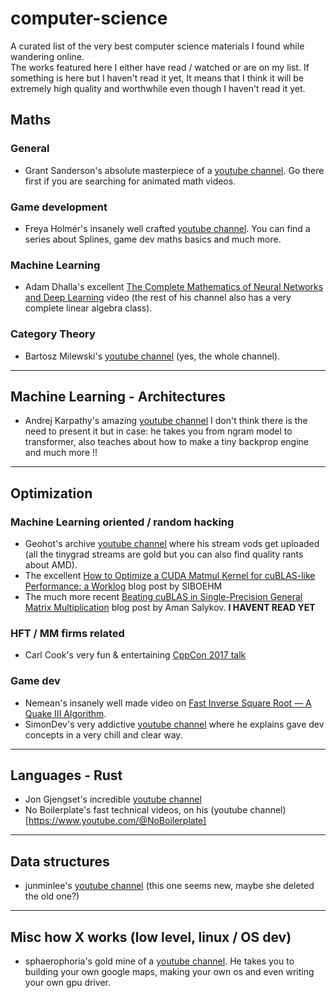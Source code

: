 # computer-science
A curated list of the very best computer science materials I found while wandering online.  
The works featured here I either have read / watched or are on my list.
If something is here but I haven't read it yet, It means that I think it will be extremely high quality and worthwhile even though I haven't read it yet.

## Maths
### General
- Grant Sanderson's absolute masterpiece of a [youtube channel](https://www.youtube.com/@3blue1brown). Go there first if you are searching for animated math videos.
### Game development
- Freya Holmér's insanely well crafted [youtube channel](https://www.youtube.com/@acegikmo). You can find a series about Splines, game dev maths basics and much more.
### Machine Learning
- Adam Dhalla's excellent [The Complete Mathematics of Neural Networks and Deep Learning](https://www.youtube.com/watch?v=Ixl3nykKG9M) video (the rest of his channel also has a very complete linear algebra class).
### Category Theory
- Bartosz Milewski's [youtube channel](https://www.youtube.com/@DrBartosz) (yes, the whole channel).
---

## Machine Learning - Architectures
- Andrej Karpathy's amazing [youtube channel](https://www.youtube.com/@AndrejKarpathy) I don't think there is the need to present it but in case: he takes you from ngram model to transformer, also teaches about how to make a tiny backprop engine and much more !!
---

## Optimization
### Machine Learning oriented / random hacking
- Geohot's archive [youtube channel](https://www.youtube.com/@geohotarchive) where his stream vods get uploaded (all the tinygrad streams are gold but you can also find quality rants about AMD).
- The excellent [How to Optimize a CUDA Matmul Kernel for cuBLAS-like Performance: a Worklog](https://siboehm.com/articles/22/CUDA-MMM) blog post by SIBOEHM
- The much more recent [Beating cuBLAS in Single-Precision General Matrix Multiplication](https://salykova.github.io/sgemm-gpu) blog post by Aman Salykov. **I HAVENT READ YET**
### HFT / MM firms related
- Carl Cook's very fun & entertaining [CppCon 2017 talk](https://www.youtube.com/watch?v=NH1Tta7purM)
### Game dev
- Nemean's insanely well made video on [Fast Inverse Square Root — A Quake III Algorithm](https://www.youtube.com/@Nemean).
- SimonDev's very addictive [youtube channel](https://www.youtube.com/@simondev758) where he explains gave dev concepts in a very chill and clear way.

---

## Languages - Rust
- Jon Gjengset's incredible [youtube channel](https://www.youtube.com/@jonhoo)
- No Boilerplate's fast technical videos, on his (youtube channel)[https://www.youtube.com/@NoBoilerplate]
---

## Data structures
- junminlee's [youtube channel](https://www.youtube.com/@JamieGo-id9xu) (this one seems new, maybe she deleted the old one?)
---

## Misc how X works (low level, linux / OS dev)
- sphaerophoria's gold mine of a [youtube channel](https://www.youtube.com/@sphaerophoria). He takes you to building your own google maps, making your own os and even writing your own gpu driver.
